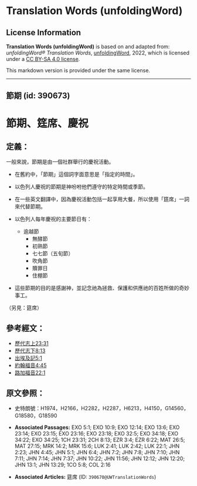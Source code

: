 # Translation Words (unfoldingWord)

## License Information

**Translation Words (unfoldingWord)** is based on and adapted from: _unfoldingWord® Translation Words_, [unfoldingWord](https://unfoldingword.org/utw), 2022, which is licensed under a [CC BY-SA 4.0 license](https://creativecommons.org/licenses/by-sa/4.0/legalcode.en).

This markdown version is provided under the same license.



--------------------------------

## 節期 (id: 390673)

節期、筳席、慶祝
========

定義：
---

一般來說，節期是由一個社群舉行的慶祝活動。

* 在舊約中，「節期」這個詞字面意思是「指定的時間」。
* 以色列人慶祝的節期是神吩咐他們遵守的特定時間或季節。
* 在一些英文翻譯中，因為慶祝活動包括一起享用大餐，所以使用「筳席」一詞來代替節期。
* 以色列人每年慶祝的主要節日有：

    + 逾越節
        + 無酵節
        + 初熟節
        + 七七節（五旬節）
        + 吹角節
        + 贖罪日
        + 住棚節
* 這些節期的目的是感謝神，並記念祂為拯救、保護和供應祂的百姓所做的奇妙事工。

（另見：筵席）

參考經文：
-----

* [歷代志上23:31](https://ref.ly/1Chr23:31)
* [歷代志下8:13](https://ref.ly/2Chr8:13)
* [出埃及記5:1](https://ref.ly/Exod5:1)
* [約翰福音4:45](https://ref.ly/John4:45)
* [路加福音22:1](https://ref.ly/Luke22:1)

原文參照：
-----

* 史特朗號：H1974，H2166，H2282，H2287，H6213，H4150，G14560，G18580，G18590

* **Associated Passages:** EXO 5:1; EXO 10:9; EXO 12:14; EXO 13:6; EXO 23:14; EXO 23:15; EXO 23:16; EXO 23:18; EXO 32:5; EXO 34:18; EXO 34:22; EXO 34:25; 1CH 23:31; 2CH 8:13; EZR 3:4; EZR 6:22; MAT 26:5; MAT 27:15; MRK 14:2; MRK 15:6; LUK 2:41; LUK 2:42; LUK 22:1; JHN 2:23; JHN 4:45; JHN 5:1; JHN 6:4; JHN 7:2; JHN 7:8; JHN 7:10; JHN 7:11; JHN 7:14; JHN 7:37; JHN 10:22; JHN 11:56; JHN 12:12; JHN 12:20; JHN 13:1; JHN 13:29; 1CO 5:8; COL 2:16
* **Associated Articles:** 筵席 (ID: `390670@UWTranslationWords`)

